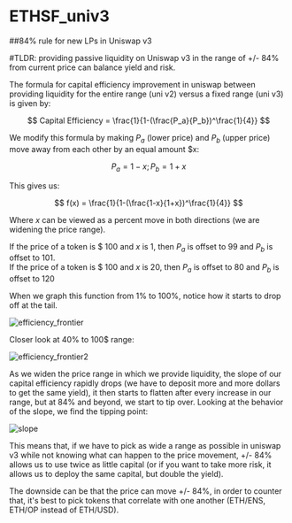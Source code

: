 # ETHSF_univ3

##84% rule for new LPs in Uniswap v3

#TLDR: providing passive liquidity on Uniswap v3 in the range of +/- 84% from current price can balance yield and risk.

The formula for capital efficiency improvement in uniswap between providing liquidity for the entire range (uni v2) versus a fixed range (uni v3) is given by:


$$ Capital Efficiency = \frac{1}{1-(\frac{P_a}{P_b})^\frac{1}{4}} $$


We modify this formula by making $P_a$ (lower price) and $P_b$ (upper price) move away from each other by an equal amount $x:

$$ P_a = 1-x ;  P_b = 1+x$$

This gives us: 


$$ f(x) = \frac{1}{1-(\frac{1-x}{1+x})^\frac{1}{4}} $$

Where $x$ can be viewed as a percent move in both directions (we are widening the price range).

If the price of a token is <span>$</span> 100 and $x$ is $1$, then $P_a$ is offset to $99$ and $P_b$ is offset to $101$.<br>
If the price of a token is <span>$</span> 100 and $x$ is $20$, then $P_a$ is offset to $80$ and $P_b$ is offset to $120$

When we graph this function from 1% to 100%, notice how it starts to drop off at the tail.

![efficiency_frontier](https://user-images.githubusercontent.com/111250982/200159784-0fe56693-d78a-49ad-bcae-1d8e5e66e54b.jpg)

Closer look at 40% to 100$ range:

![efficiency_frontier2](https://user-images.githubusercontent.com/111250982/200159841-b95a40dd-a1b1-45d6-b6ea-0df6d5b60864.jpg)


As we widen the price range in which we provide liquidity, the slope of our capital efficiency rapidly drops (we have to deposit more and more dollars to get the same yield), it then starts to flatten after every increase in our range, but at 84% and beyond, we start to tip over. Looking at the behavior of the slope, we find the tipping point:

![slope](https://user-images.githubusercontent.com/111250982/200160039-2ba03e94-d630-4c93-a821-1471627e098a.png)


This means that, if we have to pick as wide a range as possible in uniswap v3 while not knowing what can happen to the price movement, +/- 84% allows us to use twice as little capital (or if you want to take more risk, it allows us to deploy the same capital, but double the yield).

The downside can be that the price can move +/- 84%, in order to counter that, it's best to pick tokens that correlate with one another (ETH/ENS, ETH/OP instead of ETH/USD).


